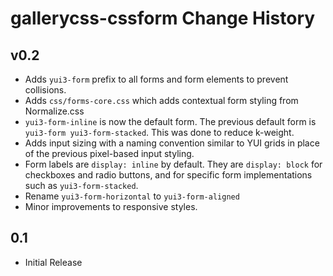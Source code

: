 gallerycss-cssform Change History
=================================

v0.2
----

* Adds `yui3-form` prefix to all forms and form elements to prevent collisions.
* Adds `css/forms-core.css` which adds contextual form styling from Normalize.css
* `yui3-form-inline` is now the default form. The previous default form is `yui3-form yui3-form-stacked`. This was done to reduce k-weight. 
* Adds input sizing with a naming convention similar to YUI grids in place of the previous pixel-based input styling. 
* Form labels are `display: inline` by default. They are `display: block` for checkboxes and radio buttons, and for specific form implementations such as `yui3-form-stacked`. 
* Rename `yui3-form-horizontal` to `yui3-form-aligned`
* Minor improvements to responsive styles.


0.1
---

* Initial Release
